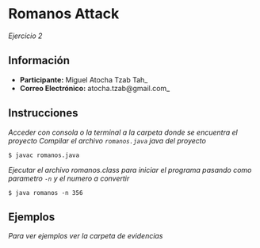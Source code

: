 # Romanos Attack
_Ejercicio 2_
## Información
* **Participante:** Miguel Atocha Tzab Tah_
* **Correo Electrónico:** atocha.tzab@gmail.com_

## Instrucciones
_Acceder con consola o la terminal a la carpeta donde se encuentra el proyecto_
_Compilar el archivo `romanos.java` java del proyecto_

```
$ javac romanos.java
```
_Ejecutar el archivo romanos.class para iniciar el programa pasando como parametro `-n` y el numero a convertir_

```
$ java romanos -n 356
```

## Ejemplos
_Para ver ejemplos ver la carpeta de evidencias_
